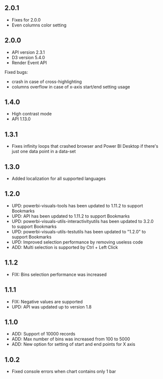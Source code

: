 ## 2.0.1
* Fixes for 2.0.0
* Even columns color setting

## 2.0.0
* API version 2.3.1
* D3 version 5.4.0
* Render Event API

Fixed bugs:
* crash in case of cross-highlighting
* columns overflow in case of x-axis start/end setting usage

## 1.4.0
* High contrast mode
* API 1.13.0

## 1.3.1
* Fixes infinity loops that crashed browser and Power BI Desktop if there's just one data point in a data-set

## 1.3.0
* Added localization for all supported languages

## 1.2.0
* UPD: powerbi-visuals-tools has been updated to 1.11.2 to support Bookmarks
* UPD: API has been updated to 1.11.2 to support Bookmarks
* UPD: powerbi-visuals-utils-interactivityutils has been updated to 3.2.0 to support Bookmarks
* UPD: powerbi-visuals-utils-testutils has been updated to "1.2.0" to support Bookmarks
* UPD: Improved selection performance by removing useless code
* ADD: Multi selection is supported by Ctrl + Left Click

## 1.1.2
* FIX: Bins selection performance was increased

## 1.1.1
* FIX: Negative values are supported
* UPD: API was updated up to version 1.8

## 1.1.0
* ADD: Support of 10000 records
* ADD: Max number of bins was increased from 100 to 5000
* ADD: New option for setting of start and end points for X axis

## 1.0.2
* Fixed console errors when chart contains only 1 bar
